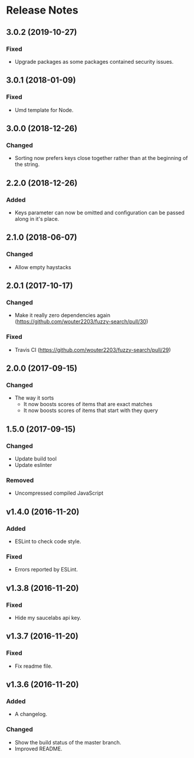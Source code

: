# Release Notes

## 3.0.2 (2019-10-27)
### Fixed
- Upgrade packages as some packages contained security issues.

## 3.0.1 (2018-01-09)
### Fixed
- Umd template for Node.

## 3.0.0 (2018-12-26)
### Changed
- Sorting now prefers keys close together rather than at the beginning of the string.

## 2.2.0 (2018-12-26)
### Added
- Keys parameter can now be omitted and configuration can be passed along in it's place.

## 2.1.0 (2018-06-07)
### Changed
- Allow empty haystacks

## 2.0.1 (2017-10-17)
### Changed
- Make it really zero dependencies again (https://github.com/wouter2203/fuzzy-search/pull/30)

### Fixed
- Travis CI (https://github.com/wouter2203/fuzzy-search/pull/29)

## 2.0.0 (2017-09-15)
### Changed
- The way it sorts
  - It now boosts scores of items that are exact matches
  - It now boosts scores of items that start with they query

## 1.5.0 (2017-09-15)
### Changed
- Update build tool
- Update eslinter

### Removed
- Uncompressed compiled JavaScript

## v1.4.0 (2016-11-20)

### Added
- ESLint to check code style.

### Fixed
- Errors reported by ESLint.

## v1.3.8 (2016-11-20)

### Fixed
- Hide my saucelabs api key.

## v1.3.7 (2016-11-20)

### Fixed
- Fix readme file.

## v1.3.6 (2016-11-20)

### Added
- A changelog.

### Changed
- Show the build status of the master branch.
- Improved README.
